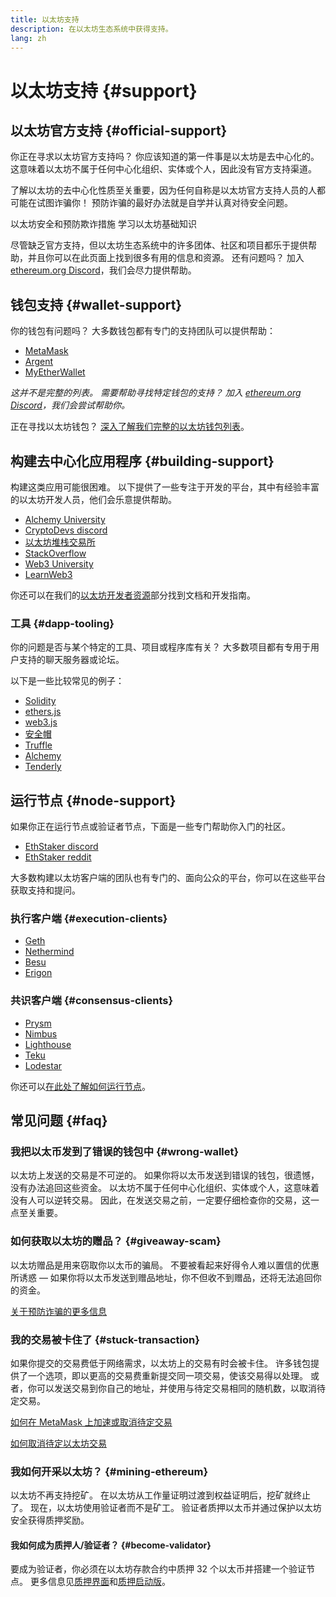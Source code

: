 ```yaml
---
title: 以太坊支持
description: 在以太坊生态系统中获得支持。
lang: zh
---
```


# 以太坊支持 \{#support}

## 以太坊官方支持 \{#official-support}

你正在寻求以太坊官方支持吗？ 你应该知道的第一件事是以太坊是去中心化的。 这意味着以太坊不属于任何中心化组织、实体或个人，因此没有官方支持渠道。

了解以太坊的去中心化性质至关重要，因为任何自称是以太坊官方支持人员的人都可能在试图诈骗你！ 预防诈骗的最好办法就是自学并认真对待安全问题。

<DocLink to="/security/">
  以太坊安全和预防欺诈措施
</DocLink>

<DocLink to="/learn/">
  学习以太坊基础知识
</DocLink>

尽管缺乏官方支持，但以太坊生态系统中的许多团体、社区和项目都乐于提供帮助，并且你可以在此页面上找到很多有用的信息和资源。 还有问题吗？ 加入 [ethereum.org Discord](/discord/)，我们会尽力提供帮助。

## 钱包支持 \{#wallet-support}

你的钱包有问题吗？ 大多数钱包都有专门的支持团队可以提供帮助：

- [MetaMask](https://metamask.zendesk.com/hc/)
- [Argent](https://support.argent.xyz/hc/)
- [MyEtherWallet](https://help.myetherwallet.com/)

_这并不是完整的列表。 需要帮助寻找特定钱包的支持？ 加入 [ethereum.org Discord](https://discord.gg/rZz26QWfCg)，我们会尝试帮助你。_

正在寻找以太坊钱包？ [深入了解我们完整的以太坊钱包列表](/wallets/find-wallet/)。

## 构建去中心化应用程序 \{#building-support}

构建这类应用可能很困难。 以下提供了一些专注于开发的平台，其中有经验丰富的以太坊开发人员，他们会乐意提供帮助。

- [Alchemy University](https://university.alchemy.com/#starter_code)
- [CryptoDevs discord](https://discord.com/invite/5W5tVb3)
- [以太坊堆栈交易所](https://ethereum.stackexchange.com/)
- [StackOverflow](https://stackoverflow.com/questions/tagged/web3)
- [Web3 University](https://www.web3.university/)
- [LearnWeb3](https://discord.com/invite/learnweb3)

你还可以在我们的[以太坊开发者资源](/developers/)部分找到文档和开发指南。

### 工具 \{#dapp-tooling}

你的问题是否与某个特定的工具、项目或程序库有关？ 大多数项目都有专用于用户支持的聊天服务器或论坛。

以下是一些比较常见的例子：

- [Solidity](https://gitter.im/ethereum/solidity/)
- [ethers.js](https://discord.gg/6jyGVDK6Jx)
- [web3.js](https://discord.gg/GsABYQu4sC)
- [安全帽](https://discord.gg/xtrMGhmbfZ)
- [Truffle](https://discord.gg/8uKcsccEYE)
- [Alchemy](http://alchemy.com/discord)
- [Tenderly](https://discord.gg/fBvDJYR)

## 运行节点 \{#node-support}

如果你正在运行节点或验证者节点，下面是一些专门帮助你入门的社区。

- [EthStaker discord](https://discord.gg/ethstaker)
- [EthStaker reddit](https://www.reddit.com/r/ethstaker)

大多数构建以太坊客户端的团队也有专门的、面向公众的平台，你可以在这些平台获取支持和提问。

### 执行客户端 \{#execution-clients}

- [Geth](https://discord.gg/FqDzupGyYf)
- [Nethermind](https://discord.gg/YJx3pm8z5C)
- [Besu](https://discord.gg/p8djYngzKN)
- [Erigon](https://github.com/ledgerwatch/erigon/issues)

### 共识客户端 \{#consensus-clients}

- [Prysm](https://discord.gg/prysmaticlabs)
- [Nimbus](https://discord.gg/nSmEH3qgFv)
- [Lighthouse](https://discord.gg/cyAszAh)
- [Teku](https://discord.gg/7hPv2T6)
- [Lodestar](https://discord.gg/aMxzVcr)

你还可以[在此处了解如何运行节点](/developers/docs/nodes-and-clients/run-a-node/)。

## 常见问题 \{#faq}

### 我把以太币发到了错误的钱包中 \{#wrong-wallet}

以太坊上发送的交易是不可逆的。 如果你将以太币发送到错误的钱包，很遗憾，没有办法追回这些资金。 以太坊不属于任何中心化组织、实体或个人，这意味着没有人可以逆转交易。 因此，在发送交易之前，一定要仔细检查你的交易，这一点至关重要。

### 如何获取以太坊的赠品？ \{#giveaway-scam}

以太坊赠品是用来窃取你以太币的骗局。 不要被看起来好得令人难以置信的优惠所诱惑 — 如果你将以太币发送到赠品地址，你不但收不到赠品，还将无法追回你的资金。

[关于预防诈骗的更多信息](/security/#common-scams)

### 我的交易被卡住了 \{#stuck-transaction}

如果你提交的交易费低于网络需求，以太坊上的交易有时会被卡住。 许多钱包提供了一个选项，即以更高的交易费重新提交同一项交易，使该交易得以处理。 或者，你可以发送交易到你自己的地址，并使用与待定交易相同的随机数，以取消待定交易。

[如何在 MetaMask 上加速或取消待定交易](https://metamask.zendesk.com/hc/en-us/articles/360015489251-How-to-speed-up-or-cancel-a-pending-transaction)

[如何取消待定以太坊交易](https://info.etherscan.com/how-to-cancel-ethereum-pending-transactions/)

### 我如何开采以太坊？ \{#mining-ethereum}

以太坊不再支持挖矿。 在以太坊从工作量证明过渡到权益证明后，挖矿就终止了。 现在，以太坊使用验证者而不是矿工。 验证者质押以太币并通过保护以太坊安全获得质押奖励。

#### 我如何成为质押人/验证者？ \{#become-validator}

要成为验证者，你必须在以太坊存款合约中质押 32 个以太币并搭建一个验证节点。 更多信息见[质押界面](/staking)和[质押启动版](https://launchpad.ethereum.org/)。
